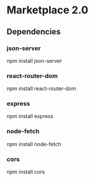 # Marketplace 2.0

## Dependencies

### json-server
npm install json-server

### react-router-dom
npm install react-router-dom

### express
npm install express

### node-fetch
npm install node-fetch

### cors
npm install cors
